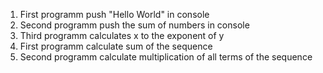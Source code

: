 1) First programm push "Hello World" in console 
2) Second programm push the sum of numbers in console 
3) Third programm calculates x to the exponent of y 
4) First programm calculate sum of the sequence 
5) Second programm calculate multiplication of all terms of the sequence  
